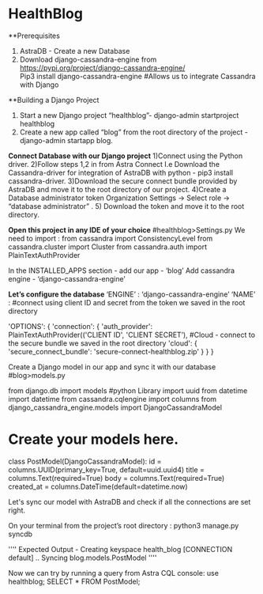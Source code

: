 # HealthBlog
**Prerequisites
1) AstraDB - Create a new Database 
2) Download django-cassandra-engine from https://pypi.org/project/django-cassandra-engine/        
Pip3 install django-cassandra-engine
#Allows us to integrate Cassandra with Django

**Building a Django Project
1) Start a new Django project “healthblog”- django-admin startproject healthblog
2) Create a new app called “blog” from the root directory of the project - django-admin startapp blog.

**Connect Database with our Django project**
1)Connect using the Python driver. 
2)Follow steps 1,2 in from Astra Connect I.e Download the Cassandra-driver for integration of AstraDB with python - pip3 install cassandra-driver.
3)Download the secure connect bundle provided by AstraDB and move it to the root directory of our project.
4)Create a Database administrator token
	Organization Settings -> Select role -> “database administrator” .
5) Download the token and move it to the root directory.


**Open this project in any IDE of your choice**
#healthblog>Settings.py
We need to import :
from cassandra import ConsistencyLevel
from cassandra.cluster import Cluster
from cassandra.auth import PlainTextAuthProvider


In the INSTALLED_APPS section - 
add our app - ‘blog’
Add cassandra engine - ‘django-cassandra-engine’

**Let’s configure the database**
‘ENGINE’ : ‘django-cassandra-engine’
‘NAME’ : <key-space>
#connect using client ID and secret from the token we saved in the root directory


'OPTIONS': {
            'connection': {
                'auth_provider': PlainTextAuthProvider(('CLIENT ID', 'CLIENT SECRET’),
#Cloud - connect to the secure bundle we saved in the root directory
                'cloud': {
                    'secure_connect_bundle': 'secure-connect-healthblog.zip'
                }
            }
        }

Create a Django model in our app and sync it with our database
#blog>models.py


from django.db import models
#python Library
import uuid 
from datetime import datetime
from cassandra.cqlengine import columns
from django_cassandra_engine.models import DjangoCassandraModel

# Create your models here.
class PostModel(DjangoCassandraModel):
    id = columns.UUID(primary_key=True, default=uuid.uuid4) 
    title = columns.Text(required=True)
    body = columns.Text(required=True)
    created_at = columns.DateTime(default=datetime.now)

Let's sync our model with AstraDB and check if all the connections are set right.

On your terminal from the project’s root directory : python3 manage.py syncdb

''''
    Expected Output - Creating keyspace health_blog [CONNECTION default] ..
Syncing blog.models.PostModel
    ''''

Now we can try by running a query from Astra CQL console:
use healthblog;
SELECT * FROM PostModel;

